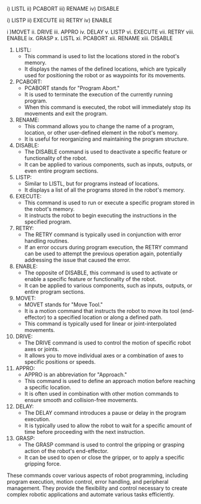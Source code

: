i) LISTL
ii) PCABORT
iii) RENAME
iv) DISABLE

i) LISTP
ii) EXECUTE
iii) RETRY
iv) ENABLE

i )MOVET
ii. DRIVE
iii. APPRO
iv. DELAY
v. LISTP
vi. EXECUTE
vii. RETRY
viii. ENABLE
ix. GRASP
x. LISTL
xi. PCABORT
xii. RENAME
xiii. DISABLE


1. LISTL:
    - This command is used to list the locations stored in the robot's memory.
    - It displays the names of the defined locations, which are typically used for positioning the robot or as waypoints for its movements.
2. PCABORT:
    - PCABORT stands for "Program Abort."
    - It is used to terminate the execution of the currently running program.
    - When this command is executed, the robot will immediately stop its movements and exit the program.
3. RENAME:
    - This command allows you to change the name of a program, location, or other user-defined element in the robot's memory.
    - It is useful for reorganizing and maintaining the program structure.
4. DISABLE:
    - The DISABLE command is used to deactivate a specific feature or functionality of the robot.
    - It can be applied to various components, such as inputs, outputs, or even entire program sections.
5. LISTP:
    - Similar to LISTL, but for programs instead of locations.
    - It displays a list of all the programs stored in the robot's memory.
6. EXECUTE:
    - This command is used to run or execute a specific program stored in the robot's memory.
    - It instructs the robot to begin executing the instructions in the specified program.
7. RETRY:
    - The RETRY command is typically used in conjunction with error handling routines.
    - If an error occurs during program execution, the RETRY command can be used to attempt the previous operation again, potentially addressing the issue that caused the error.
8. ENABLE:
    - The opposite of DISABLE, this command is used to activate or enable a specific feature or functionality of the robot.
    - It can be applied to various components, such as inputs, outputs, or entire program sections.
9. MOVET:
    - MOVET stands for "Move Tool."
    - It is a motion command that instructs the robot to move its tool (end-effector) to a specified location or along a defined path.
    - This command is typically used for linear or joint-interpolated movements.
10. DRIVE:
    - The DRIVE command is used to control the motion of specific robot axes or joints.
    - It allows you to move individual axes or a combination of axes to specific positions or speeds.
11. APPRO:
    - APPRO is an abbreviation for "Approach."
    - This command is used to define an approach motion before reaching a specific location.
    - It is often used in combination with other motion commands to ensure smooth and collision-free movements.
12. DELAY:
    - The DELAY command introduces a pause or delay in the program execution.
    - It is typically used to allow the robot to wait for a specific amount of time before proceeding with the next instruction.
13. GRASP:
    - The GRASP command is used to control the gripping or grasping action of the robot's end-effector.
    - It can be used to open or close the gripper, or to apply a specific gripping force.

These commands cover various aspects of robot programming, including program execution, motion control, error handling, and peripheral management. They provide the flexibility and control necessary to create complex robotic applications and automate various tasks efficiently.